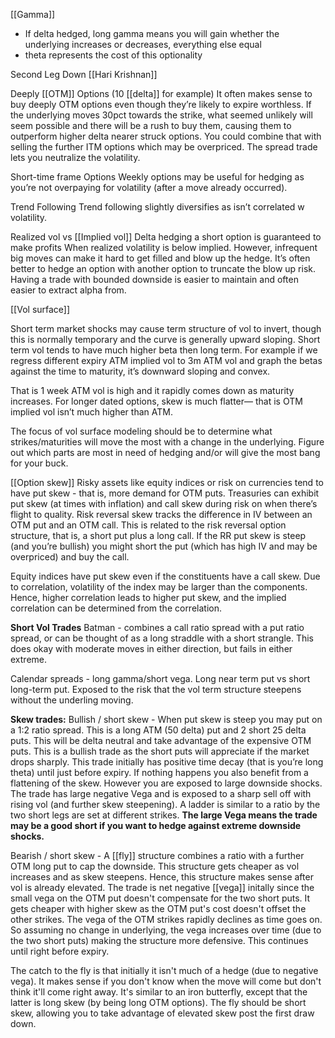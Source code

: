 
[[Gamma]]
- If delta hedged, long gamma means you will gain whether the underlying increases or decreases, everything else equal
- theta represents the cost of this optionality 

Second Leg Down [[Hari Krishnan]]

Deeply [[OTM]] Options (10 [[delta]] for example)
It often makes sense to buy deeply OTM options even though they’re likely to expire worthless. If the underlying moves 30pct towards the strike, what seemed unlikely will seem possible and there will be a rush to buy them, causing them to outperform higher delta nearer struck options. You could combine that with selling the further ITM options which may be overpriced. The spread trade lets you neutralize the volatility. 

Short-time frame Options
Weekly options may be useful for hedging as you’re not overpaying for volatility (after a move already occurred). 

Trend Following
Trend following slightly diversifies as isn’t correlated w volatility.

Realized vol vs [[Implied vol]]
Delta hedging a short option is guaranteed to make profits When realized volatility is below implied. However, infrequent big moves can make it hard to get filled and blow up the hedge. It’s often better to hedge an option with another option to truncate the blow up risk. Having a trade with bounded downside is easier to maintain and often easier to extract alpha from.

  

[[Vol surface]]

Short term market shocks may cause term structure of vol to invert, though this is normally temporary and the curve is generally upward sloping. Short term vol tends to have much higher beta then long term. For example if we regress different expiry ATM implied vol to 3m ATM vol and graph the betas against the time to maturity, it’s downward sloping and convex.

That is 1 week ATM vol is high and it rapidly comes down as maturity increases. For longer dated options, skew is much flatter— that is OTM implied vol isn’t much higher than ATM.

The focus of vol surface modeling should be to determine what strikes/maturities will move the most with a change in the underlying. Figure out which parts are most in need of hedging and/or will give the most bang for your buck.

[[Option skew]]
Risky assets like equity indices or risk on currencies tend to have put skew - that is, more demand for OTM puts. Treasuries can exhibit put skew (at times with inflation) and call skew during risk on when there’s flight to quality. Risk reversal skew tracks the difference in IV between an OTM put and an OTM call. This is related to the risk reversal option structure, that is, a short put plus a long call. If the RR put skew is steep (and you’re bullish) you might short the put (which has high IV and may be overpriced) and buy the call. 

Equity indices have put skew even if the constituents have a call skew. Due to correlation, volatility of the index may be larger than the components. Hence, higher correlation leads to higher put skew, and the implied correlation can be determined from the correlation. 

**Short Vol Trades**
Batman - combines a call ratio spread with a put ratio spread, or can be thought of as a long straddle with a short strangle. This does okay with moderate moves in either direction, but fails in either extreme. 

Calendar spreads - long gamma/short vega. Long near term put vs short long-term put.  Exposed to the risk that the vol term structure steepens without the underling moving.  


**Skew trades:**
Bullish / short skew - 
When put skew is steep you may put on a 1:2 ratio spread. This is a long ATM (50 delta) put and 2 short 25 delta puts. This will be delta neutral and take advantage of the expensive OTM puts. This is a bullish trade as the short puts will appreciate if the market drops sharply. This trade initially has positive time decay (that is you’re long theta) until just before expiry. If nothing happens you also benefit from a flattening of the skew. However you are exposed to large downside shocks. The trade has large negative Vega and is exposed to a sharp sell off with rising vol (and further skew steepening). A ladder is similar to a ratio by the two short legs are set at different strikes. **The large Vega means the trade may be a good short if you want to hedge against extreme downside shocks.**

Bearish / short skew - 
A [[fly]] structure combines a ratio with a further OTM long put to cap the downside. This structure gets cheaper as vol increases and as skew steepens. Hence, this structure makes sense after vol is already elevated. The trade is net negative [[vega]] initally since the small vega on the OTM put doesn't compensate for the two short puts. It gets cheaper with higher skew as the OTM put's cost doesn't offset the other strikes. The vega of the OTM strikes rapidly declines as time goes on. So assuming no change in underlying, the vega increases over time (due to the two short puts) making the structure more defensive. This continues until right before expiry. 

The catch to the fly is that initially it isn't much of a hedge (due to negative vega). It makes sense if you don't know when the move will come but don't think it'll come right away. It's similar to an iron butterfly, except that the latter is long skew (by being long OTM options). The fly should be short skew, allowing you to take advantage of elevated skew post the first draw down. 